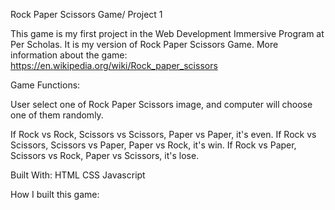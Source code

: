 Rock Paper Scissors Game/ Project 1

This game is my first project in the Web Development Immersive Program at Per Scholas. It is my version of Rock Paper Scissors Game.
More information about the game: https://en.wikipedia.org/wiki/Rock_paper_scissors

Game Functions:

User select one of Rock Paper Scissors image, and computer will choose one of them randomly.

If Rock vs Rock, Scissors vs Scissors, Paper vs Paper, it's even.
If Rock vs Scissors, Scissors vs Paper, Paper vs Rock, it's win.
If Rock vs Paper, Scissors vs Rock, Paper vs Scissors, it's lose.
<!-- When a tower (sending tower) is clicked, the topmost disk is selected, and it turns red. -->

<!-- When all disks are moved to the rightmost tower, the player wins! -->

<!-- Reset button places all disks in first tower. -->

Built With: HTML CSS Javascript

How I built this game:

<!-- First, I sketched onto paper how I wanted the game to appear in the browser. I also created user stories for the game, and made note of the rules. Once I began to code this project, I built out divs for each component of my game: disks, towers, the gameboard. I used Coolors (https://coolors.co/app)to get a color scheme for my project (All colors are noted in the css file), opting to use softer colors for all components, and keeping the brighter color to highlight the chosen disk.

I was frustrated by how the disks wouldn't stack over the towers visually. The disk divs offset the tower, making the make the game look weird. So I decided to take a screen shot of the three tower images I built in HTML/CSS (without the disks) and use that screen shot as a background image for the game. I used Flexbox to make the three tower divs align with the three towers in the image. I also used flex to keep the disks centered and sticky to the bottom of the tower divs.

Next came functionality. I knew I needed the most basic function, to make the disks move from one tower to another. So I assigned a variable to each tower div and to each disk. My original thought was to add a disk based on the id, but I was having difficulty targeting the disk in the DOM. When that failed, I opted to make a disk move to the next tower when the tower was clicked using addEventListener. I set a variable for the chosen disk, then added it to the next tower. This worked, but I was using the appendChild method and the disks were being added to the bottom, not the top. I used the insertBefore method to get the disk to the top. However, if a tower was empty, there was nothing to he insertBefore method, and I used the appendChild method for those cases. I was then able to move any disk to any tower by clicking the tower.

The game was coming together, but I needed the logic to follow the game rules. I used if/else if/else statements with boolean logic to follow rule patterns, added a variable to note when a disk is in play (making moving any other disk illegal), and my game was working according to the rules.

Lastly, I tried to make the code as dry as I possibly could, making reusable functions and calling them within the event listeners for each button.

All in all, this project was the most challening thing I've done! Also, looking back on the homework and labs, everything makes so much more sense... Go figure...

Acknowledgements

I'd like to thank our instructors, Hector Guevara and Don McLamb for challenging me to find the solutions on my own, and helping me "keep my problems small".

I'd also like to thank Jimmy Byess for helping me target the disks. That really propelled my project! -->